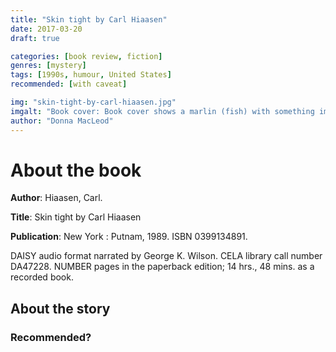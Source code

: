 ```yaml
---
title: "Skin tight by Carl Hiaasen"
date: 2017-03-20
draft: true

categories: [book review, fiction]
genres: [mystery]
tags: [1990s, humour, United States]
recommended: [with caveat]

img: "skin-tight-by-carl-hiaasen.jpg"
imgalt: "Book cover: Book cover shows a marlin (fish) with something impaled on its spike. Very bright cover."
author: "Donna MacLeod"
---
```


# About the book

**Author**: Hiaasen, Carl.

**Title**: Skin tight by Carl Hiaasen

**Publication**: New York : Putnam, 1989. ISBN 0399134891.

DAISY audio format narrated by George K. Wilson. CELA library call number DA47228. NUMBER pages in the paperback edition; 14 hrs., 48 mins. as a recorded book.

## About the story


### Recommended?
